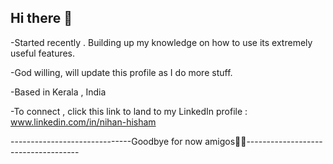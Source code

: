 ## Hi there 👋

-Started recently . Building up my knowledge on how to use its extremely useful features.

-God willing, will update this profile as I do more stuff. 

-Based in Kerala , India

-To connect , click this link to land to my LinkedIn profile : www.linkedin.com/in/nihan-hisham

------------------------------Goodbye for now amigos👋👋------------------------------------

